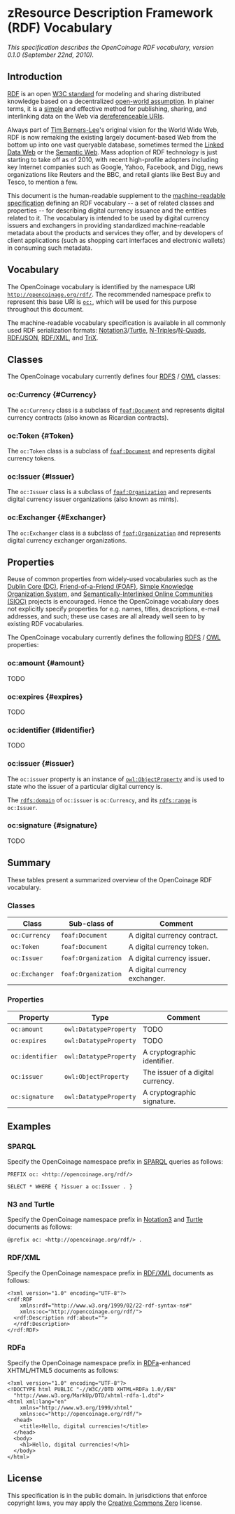zResource Description Framework (RDF) Vocabulary
===============================================

_This specification describes the OpenCoinage RDF vocabulary, version 0.1.0
(September 22nd, 2010)._

Introduction
------------

[RDF][] is an open [W3C standard][W3C] for modeling and sharing distributed
knowledge based on a decentralized [open-world assumption][OWA]. In plainer
terms, it is a [simple](http://rdfabout.com/quickintro.xpd) and effective
method for publishing, sharing, and interlinking data on the Web via
[dereferenceable URIs][URI deref].

Always part of [Tim Berners-Lee][Tim BL]'s original vision for the World
Wide Web, RDF is now remaking the existing largely document-based Web from
the bottom up into one vast queryable database, sometimes termed the
[Linked Data Web][] or the [Semantic Web][]. Mass adoption of RDF technology
is just starting to take off as of 2010, with recent high-profile adopters
including key Internet companies such as Google, Yahoo, Facebook, and Digg,
news organizations like Reuters and the BBC, and retail giants like Best Buy
and Tesco, to mention a few.

This document is the human-readable supplement to the [machine-readable
specification][OC] defining an RDF vocabulary -- a set of related classes
and properties -- for describing digital currency issuance and the entities
related to it. The vocabulary is intended to be used by digital currency
issuers and exchangers in providing standardized machine-readable metadata
about the products and services they offer, and by developers of client
applications (such as shopping cart interfaces and electronic wallets) in
consuming such metadata.

Vocabulary
----------

The OpenCoinage vocabulary is identified by the namespace URI
[`http://opencoinage.org/rdf/`][OC]. The recommended namespace prefix to
represent this base URI is [`oc:`](http://prefix.cc/oc), which will be used
for this purpose throughout this document.

The machine-readable vocabulary specification is available in all commonly
used RDF serialization formats: [Notation3][rdf.n3]/[Turtle][rdf.ttl],
[N-Triples][rdf.nt]/[N-Quads][rdf.nq], [RDF/JSON][rdf.json],
[RDF/XML][rdf.rdf], and [TriX][rdf.xml].

Classes
-------

The OpenCoinage vocabulary currently defines four [RDFS][] / [OWL][] classes:

### oc:Currency {#Currency}

The `oc:Currency` class is a subclass of [`foaf:Document`][foaf:Document]
and represents digital currency contracts (also known as Ricardian
contracts).

### oc:Token {#Token}

The `oc:Token` class is a subclass of [`foaf:Document`][foaf:Document] and
represents digital currency tokens.

### oc:Issuer {#Issuer}

The `oc:Issuer` class is a subclass of [`foaf:Organization`][foaf:Organization]
and represents digital currency issuer organizations (also known as mints).

### oc:Exchanger {#Exchanger}

The `oc:Exchanger` class is a subclass of [`foaf:Organization`][foaf:Organization]
and represents digital currency exchanger organizations.

Properties
----------

Reuse of common properties from widely-used vocabularies such as the [Dublin
Core (DC)][DC], [Friend-of-a-Friend (FOAF)][FOAF], [Simple Knowledge
Organization System][SKOS], and [Semantically-Interlinked Online Communities
(SIOC)][SIOC] projects is encouraged. Hence the OpenCoinage vocabulary does
not explicitly specify properties for e.g. names, titles, descriptions,
e-mail addresses, and such; these use cases are all already well seen to by
existing RDF vocabularies.

The OpenCoinage vocabulary currently defines the following [RDFS][] /
[OWL][] properties:

### oc:amount {#amount}

TODO

### oc:expires {#expires}

TODO

### oc:identifier {#identifier}

TODO

### oc:issuer {#issuer}

The `oc:issuer` property is an instance of [`owl:ObjectProperty`][owl:ObjectProperty]
and is used to state who the issuer of a particular digital currency is.

The [`rdfs:domain`][rdfs:domain] of `oc:issuer` is `oc:Currency`, and its
[`rdfs:range`][rdfs:range] is `oc:Issuer`.

### oc:signature {#signature}

TODO

Summary
-------

These tables present a summarized overview of the OpenCoinage RDF
vocabulary.

### Classes

Class           | Sub-class of           | Comment
--------------- | ---------------------- | ---------------------------------
`oc:Currency`   | `foaf:Document`        | A digital currency contract.
`oc:Token`      | `foaf:Document`        | A digital currency token.
`oc:Issuer`     | `foaf:Organization`    | A digital currency issuer.
`oc:Exchanger`  | `foaf:Organization`    | A digital currency exchanger.

### Properties

Property        | Type                   | Comment
--------------- | ---------------------- | ---------------------------------
`oc:amount`     | `owl:DatatypeProperty` | TODO
`oc:expires`    | `owl:DatatypeProperty` | TODO
`oc:identifier` | `owl:DatatypeProperty` | A cryptographic identifier.
`oc:issuer`     | `owl:ObjectProperty`   | The issuer of a digital currency.
`oc:signature`  | `owl:DatatypeProperty` | A cryptographic signature.

Examples
--------

### SPARQL

Specify the OpenCoinage namespace prefix in [SPARQL][] queries as follows:

    PREFIX oc: <http://opencoinage.org/rdf/>
    
    SELECT * WHERE { ?issuer a oc:Issuer . }

### N3 and Turtle

Specify the OpenCoinage namespace prefix in [Notation3][] and [Turtle][]
documents as follows:

    @prefix oc: <http://opencoinage.org/rdf/> .

### RDF/XML

Specify the OpenCoinage namespace prefix in [RDF/XML][] documents as
follows:

    <?xml version="1.0" encoding="UTF-8"?>
    <rdf:RDF
        xmlns:rdf="http://www.w3.org/1999/02/22-rdf-syntax-ns#"
        xmlns:oc="http://opencoinage.org/rdf/">
      <rdf:Description rdf:about="">
      </rdf:Description>
    </rdf:RDF>

### RDFa

Specify the OpenCoinage namespace prefix in [RDFa][]-enhanced XHTML/HTML5
documents as follows:

    <?xml version="1.0" encoding="UTF-8"?>
    <!DOCTYPE html PUBLIC "-//W3C//DTD XHTML+RDFa 1.0//EN"
      "http://www.w3.org/MarkUp/DTD/xhtml-rdfa-1.dtd">
    <html xml:lang="en"
        xmlns="http://www.w3.org/1999/xhtml"
        xmlns:oc="http://opencoinage.org/rdf/">
      <head>
        <title>Hello, digital currencies!</title>
      </head>
      <body>
        <h1>Hello, digital currencies!</h1>
      </body>
    </html>

License
-------

This specification is in the public domain. In jurisdictions that enforce
copyright laws, you may apply the [Creative Commons Zero][CC-Zero] license.

[RDF]:                http://en.wikipedia.org/wiki/Resource_Description_Framework
[Linked Data Web]:    http://linkeddata.org/
[Semantic Web]:       http://en.wikipedia.org/wiki/Semantic_Web
[Tim BL]:             http://en.wikipedia.org/wiki/Tim_Berners-Lee
[OWA]:                http://en.wikipedia.org/wiki/Open_world_assumption
[RDFS]:               http://en.wikipedia.org/wiki/RDF_Schema
[OWL]:                http://en.wikipedia.org/wiki/Web_Ontology_Language
[URI]:                http://en.wikipedia.org/wiki/Uniform_Resource_Identifier
[URI deref]:          http://en.wikipedia.org/wiki/Dereferenceable_Uniform_Resource_Identifier
[SPARQL]:             http://en.wikipedia.org/wiki/SPARQL
[Notation3]:          http://en.wikipedia.org/wiki/Notation3
[Turtle]:             http://en.wikipedia.org/wiki/Turtle_(syntax)
[RDF/XML]:            http://en.wikipedia.org/wiki/RDF/XML
[RDFa]:               http://en.wikipedia.org/wiki/RDFa
[W3C]:                http://www.w3.org/RDF/
[rdf:type]:           http://www.w3.org/TR/rdf-schema/#ch_type
[rdfs:subClassOf]:    http://www.w3.org/TR/rdf-schema/#ch_subclassof
[rdfs:subPropertyOf]: http://www.w3.org/TR/rdf-schema/#ch_subpropertyof
[rdfs:domain]:        http://www.w3.org/TR/rdf-schema/#ch_domain
[rdfs:range]:         http://www.w3.org/TR/rdf-schema/#ch_range
[owl:ObjectProperty]: http://www.w3.org/TR/owl-guide/#owl_ObjectProperty
[DC]:                 http://dublincore.org/
[FOAF]:               http://xmlns.com/foaf/spec/
[foaf:Document]:      http://xmlns.com/foaf/spec/#term_Document
[foaf:Organization]:  http://xmlns.com/foaf/spec/#term_Organization
[SKOS]:               http://www.w3.org/TR/skos-reference/
[SIOC]:               http://rdfs.org/sioc/spec/
[OC]:                 http://opencoinage.org/rdf/
[oc:Currency]:        http://opencoinage.org/rdf/Currency
[oc:Token]:           http://opencoinage.org/rdf/Token
[oc:Issuer]:          http://opencoinage.org/rdf/Issuer
[oc:Exchanger]:       http://opencoinage.org/rdf/Exchanger
[oc:issuer]:          http://opencoinage.org/rdf/issuer
[rdf.n3]:             http://opencoinage.org/rdf.n3
[rdf.ttl]:            http://opencoinage.org/rdf.ttl
[rdf.nt]:             http://opencoinage.org/rdf.nt
[rdf.nq]:             http://opencoinage.org/rdf.nq
[rdf.json]:           http://opencoinage.org/rdf.json
[rdf.rdf]:            http://opencoinage.org/rdf.rdf
[rdf.xml]:            http://opencoinage.org/rdf.xml
[CC-Zero]:            http://creativecommons.org/publicdomain/zero/1.0/
